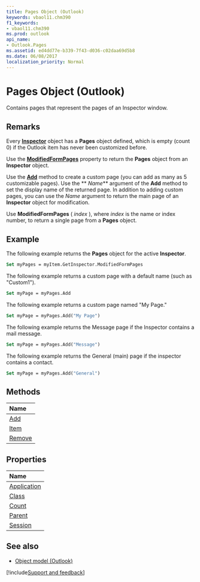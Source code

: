 ```yaml
---
title: Pages Object (Outlook)
keywords: vbaol11.chm390
f1_keywords:
- vbaol11.chm390
ms.prod: outlook
api_name:
- Outlook.Pages
ms.assetid: ed4dd77e-b339-7f43-d036-c02daa69d5b8
ms.date: 06/08/2017
localization_priority: Normal
---
```



# Pages Object (Outlook)

Contains pages that represent the pages of an Inspector window.


## Remarks

Every  **[Inspector](Outlook.Inspector.md)** object has a **Pages** object defined, which is empty (count 0) if the Outlook item has never been customized before.

Use the  **[ModifiedFormPages](Outlook.Inspector.ModifiedFormPages.md)** property to return the **Pages** object from an **Inspector** object.

Use the  **[Add](Outlook.Pages.Add.md)** method to create a custom page (you can add as many as 5 customizable pages). Use the ** _Name_** argument of the **Add** method to set the display name of the returned page. In addition to adding custom pages, you can use the _Name_ argument to return the main page of an **Inspector** object for modification.

Use  **ModifiedFormPages** ( _index_ ), where _index_ is the name or index number, to return a single page from a **Pages** object.


## Example



The following example returns the  **Pages** object for the active **Inspector**.




```vb
Set myPages = myItem.GetInspector.ModifiedFormPages
```

The following example returns a custom page with a default name (such as "Custom1").




```vb
Set myPage = myPages.Add
```

The following example returns a custom page named "My Page."






```vb
Set myPage = myPages.Add("My Page")
```

The following example returns the Message page if the Inspector contains a mail message.




```vb
Set myPage = myPages.Add("Message")
```

The following example returns the General (main) page if the inspector contains a contact.




```vb
Set myPage = myPages.Add("General")
```


## Methods



|Name|
|:-----|
|[Add](Outlook.Pages.Add.md)|
|[Item](Outlook.Pages.Item.md)|
|[Remove](Outlook.Pages.Remove.md)|

## Properties



|Name|
|:-----|
|[Application](Outlook.Pages.Application.md)|
|[Class](Outlook.Pages.Class.md)|
|[Count](Outlook.Pages.Count.md)|
|[Parent](Outlook.Pages.Parent.md)|
|[Session](Outlook.Pages.Session.md)|

## See also

- [Object model (Outlook)](./overview/Outlook/object-model.md)

[!include[Support and feedback](~/includes/feedback-boilerplate.md)]